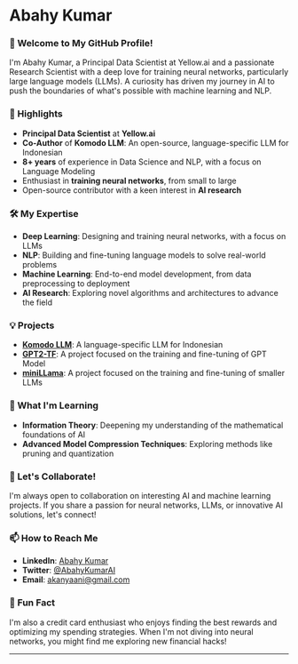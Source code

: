 # Abahy Kumar

### 👋 Welcome to My GitHub Profile!

I'm Abahy Kumar, a Principal Data Scientist at Yellow.ai and a passionate Research Scientist with a deep love for training neural networks, particularly large language models (LLMs). A curiosity has driven my journey in AI to push the boundaries of what's possible with machine learning and NLP.

### 🌟 Highlights

- **Principal Data Scientist** at **Yellow.ai**
- **Co-Author** of **Komodo LLM**: An open-source, language-specific LLM for Indonesian
- **8+ years** of experience in Data Science and NLP, with a focus on Language Modeling
- Enthusiast in **training neural networks**, from small to large
- Open-source contributor with a keen interest in **AI research**

### 🛠️ My Expertise

- **Deep Learning**: Designing and training neural networks, with a focus on LLMs
- **NLP**: Building and fine-tuning language models to solve real-world problems
- **Machine Learning**: End-to-end model development, from data preprocessing to deployment
- **AI Research**: Exploring novel algorithms and architectures to advance the field

### 💡 Projects

- [**Komodo LLM**](https://arxiv.org/abs/2403.09362): A language-specific LLM for Indonesian
- [**GPT2-TF**](https://github.com/akanyaani/gpt-2-tensorflow2.0): A project focused on the training and fine-tuning of GPT Model
- [**miniLLama**](https://github.com/akanyaani/miniLLAMA): A project focused on the training and fine-tuning of smaller LLMs


### 🌱 What I'm Learning

- **Information Theory**: Deepening my understanding of the mathematical foundations of AI
- **Advanced Model Compression Techniques**: Exploring methods like pruning and quantization

### 🚀 Let's Collaborate!

I'm always open to collaboration on interesting AI and machine learning projects. If you share a passion for neural networks, LLMs, or innovative AI solutions, let's connect!

### 📫 How to Reach Me

- **LinkedIn**: [Abahy Kumar](https://www.linkedin.com/in/akanyaani/)
- **Twitter**: [@AbahyKumarAI](https://x.com/akanyaani)
- **Email**: akanyaani@gmail.com

### 🎨 Fun Fact

I'm also a credit card enthusiast who enjoys finding the best rewards and optimizing my spending strategies. When I'm not diving into neural networks, you might find me exploring new financial hacks!

---
